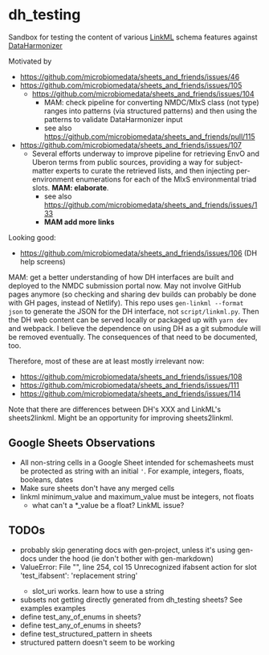 # dh_testing
Sandbox for testing the content of various [LinkML](https://linkml.io/) schema features against [DataHarmonizer](https://github.com/cidgoh/DataHarmonizer)

Motivated by
- https://github.com/microbiomedata/sheets_and_friends/issues/46
- https://github.com/microbiomedata/sheets_and_friends/issues/105
  - https://github.com/microbiomedata/sheets_and_friends/issues/104
    - MAM: check pipeline for converting NMDC/MIxS class (not type) ranges into patterns (via structured patterns) and then using the patterns to validate DataHarmonizer input
    - see also https://github.com/microbiomedata/sheets_and_friends/pull/115
- https://github.com/microbiomedata/sheets_and_friends/issues/107
  - Several efforts underway to improve pipeline for retrieving EnvO and Uberon terms from public sources, providing a way for subject-matter experts to curate the retrieved lists, and then injecting per-environment enumerations for each of the MIxS environmental triad slots. **MAM: elaborate**.
    - see also https://github.com/microbiomedata/sheets_and_friends/issues/133
    - **MAM add more links**

Looking good:
- https://github.com/microbiomedata/sheets_and_friends/issues/106 (DH help screens)

MAM: get a better understanding of how DH interfaces are built and deployed to the NMDC submission portal now. May not involve GitHub pages anymore (so checking and sharing dev builds can probably be done with GH pages, instead of Netlify). This repo uses `gen-linkml --format json` to generate the JSON for the DH interface, not `script/linkml.py`. Then the DH web content can be served locally or packaged up with `yarn dev` and webpack. I believe the dependence on using DH as a git submodule will be removed eventually. The consequences of that need to be documented, too. 

Therefore, most of these are at least mostly irrelevant now:
- https://github.com/microbiomedata/sheets_and_friends/issues/108
- https://github.com/microbiomedata/sheets_and_friends/issues/111
- https://github.com/microbiomedata/sheets_and_friends/issues/114

Note that there are differences between DH's XXX and LinkML's sheets2linkml. Might be an opportunity for improving sheets2linkml.

## Google Sheets Observations
- All non-string cells in a Google Sheet intended for schemasheets must be protected as string with an initial `'`. For example, integers, floats, booleans, dates
- Make sure sheets don't have any merged cells
- linkml minimum_value and maximum_value must be integers, not floats
  - what can't a *_value be a float? LinkML issue? 

## TODOs

- probably skip generating docs with gen-project, unless it's using gen-docs under the hood (ie don't bother with gen-markdown)
- ValueError: File "<file>", line 254, col 15 Unrecognized ifabsent action for slot 'test_ifabsent': 'replacement string'
  - slot_uri works. learn how to use a string
- subsets not getting directly generated from dh_testing sheets? See examples examples 
- define test_any_of_enums in sheets?
- define test_any_of_enums in sheets?
- define test_structured_pattern in sheets
- structured pattern doesn't seem to be working

